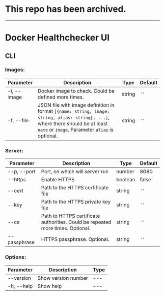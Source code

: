 # This repo has been archived.

---

# Docker Healthchecker UI

## CLI

### Images:

| Parameter | Description | Type | Default |
| ---- | ----------- | ---- | ---- |
| -i, --image | Docker image to check. Could be defined more times. | string | `''` |
| -f, --file | JSON file with image definition in format `[{name: string, image: string, alias: string}, ...]`, where there should be at least `name` or `image`. Parameter `alias` is optional. | string | `''` |

### Server:

| Parameter | Description | Type | Default |
| ---- | ----------- | ---- | ------ |
| --p, --port | Port, on which will server run | number | 8080 |
| --https | Enable HTTPS | boolean | false |
| --cert | Path to the HTTPS certificate file | string | `''` |
| --key | Path to the HTTPS private key file | string | `''` |
| --ca | Path to HTTPS certificate authorities. Could be repeated more times. Optional. | string | `''` |
| --passphrase | HTTPS passphrase. Optional. | string | `''` |

### Options:

| Parameter | Description | Type |
| ---- | ----------- | ---- |
| --version | Show version number | --- |
| -h, --help | Show help | --- |
